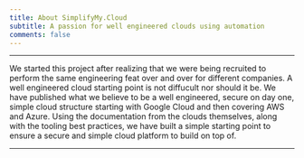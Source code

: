 ```yaml
---
title: About SimplifyMy.Cloud
subtitle: A passion for well engineered clouds using automation
comments: false
---
```


---

We started this project after realizing that we were being recruited to perform the same engineering feat over and over for different companies.  A well engineered cloud starting point is not diffucult nor should it be.  We have published what we believe to be a well engineered, secure on day one, simple cloud structure starting with Google Cloud and then covering AWS and Azure.  Using the documentation from the clouds themselves, along with the tooling best practices, we have built a simple starting point to ensure a secure and simple cloud platform to build on top of.


---




  
